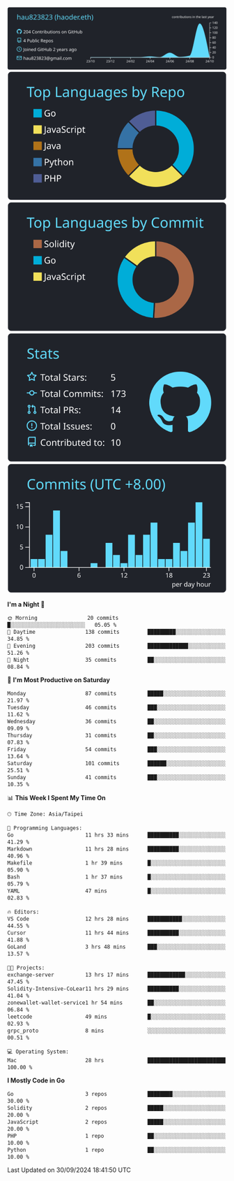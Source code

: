 [![](https://raw.githubusercontent.com/hau823823/hau823823/master/profile-summary-card-output/react/0-profile-details.svg)](https://github.com/vn7n24fzkq/github-profile-summary-cards)
[![](https://raw.githubusercontent.com/hau823823/hau823823/master/profile-summary-card-output/react/1-repos-per-language.svg)](https://github.com/vn7n24fzkq/github-profile-summary-cards) [![](https://raw.githubusercontent.com/hau823823/hau823823/master/profile-summary-card-output/react/2-most-commit-language.svg)](https://github.com/vn7n24fzkq/github-profile-summary-cards)
[![](https://raw.githubusercontent.com/hau823823/hau823823/master/profile-summary-card-output/react/3-stats.svg)](https://github.com/vn7n24fzkq/github-profile-summary-cards) [![](https://raw.githubusercontent.com/hau823823/hau823823/master/profile-summary-card-output/react/4-productive-time.svg)](https://github.com/vn7n24fzkq/github-profile-summary-cards)

<!--START_SECTION:waka-->
**I'm a Night 🦉** 

```text
🌞 Morning                20 commits          █░░░░░░░░░░░░░░░░░░░░░░░░   05.05 % 
🌆 Daytime                138 commits         █████████░░░░░░░░░░░░░░░░   34.85 % 
🌃 Evening                203 commits         █████████████░░░░░░░░░░░░   51.26 % 
🌙 Night                  35 commits          ██░░░░░░░░░░░░░░░░░░░░░░░   08.84 % 
```
📅 **I'm Most Productive on Saturday** 

```text
Monday                   87 commits          █████░░░░░░░░░░░░░░░░░░░░   21.97 % 
Tuesday                  46 commits          ███░░░░░░░░░░░░░░░░░░░░░░   11.62 % 
Wednesday                36 commits          ██░░░░░░░░░░░░░░░░░░░░░░░   09.09 % 
Thursday                 31 commits          ██░░░░░░░░░░░░░░░░░░░░░░░   07.83 % 
Friday                   54 commits          ███░░░░░░░░░░░░░░░░░░░░░░   13.64 % 
Saturday                 101 commits         ██████░░░░░░░░░░░░░░░░░░░   25.51 % 
Sunday                   41 commits          ███░░░░░░░░░░░░░░░░░░░░░░   10.35 % 
```


📊 **This Week I Spent My Time On** 

```text
🕑︎ Time Zone: Asia/Taipei

💬 Programming Languages: 
Go                       11 hrs 33 mins      ██████████░░░░░░░░░░░░░░░   41.29 % 
Markdown                 11 hrs 28 mins      ██████████░░░░░░░░░░░░░░░   40.96 % 
Makefile                 1 hr 39 mins        █░░░░░░░░░░░░░░░░░░░░░░░░   05.90 % 
Bash                     1 hr 37 mins        █░░░░░░░░░░░░░░░░░░░░░░░░   05.79 % 
YAML                     47 mins             █░░░░░░░░░░░░░░░░░░░░░░░░   02.83 % 

🔥 Editors: 
VS Code                  12 hrs 28 mins      ███████████░░░░░░░░░░░░░░   44.55 % 
Cursor                   11 hrs 44 mins      ██████████░░░░░░░░░░░░░░░   41.88 % 
GoLand                   3 hrs 48 mins       ███░░░░░░░░░░░░░░░░░░░░░░   13.57 % 

🐱‍💻 Projects: 
exchange-server          13 hrs 17 mins      ████████████░░░░░░░░░░░░░   47.45 % 
Solidity-Intensive-CoLear11 hrs 29 mins      ██████████░░░░░░░░░░░░░░░   41.04 % 
zonewallet-wallet-service1 hr 54 mins        ██░░░░░░░░░░░░░░░░░░░░░░░   06.84 % 
leetcode                 49 mins             █░░░░░░░░░░░░░░░░░░░░░░░░   02.93 % 
grpc_proto               8 mins              ░░░░░░░░░░░░░░░░░░░░░░░░░   00.51 % 

💻 Operating System: 
Mac                      28 hrs              █████████████████████████   100.00 % 
```

**I Mostly Code in Go** 

```text
Go                       3 repos             ████████░░░░░░░░░░░░░░░░░   30.00 % 
Solidity                 2 repos             █████░░░░░░░░░░░░░░░░░░░░   20.00 % 
JavaScript               2 repos             █████░░░░░░░░░░░░░░░░░░░░   20.00 % 
PHP                      1 repo              ██░░░░░░░░░░░░░░░░░░░░░░░   10.00 % 
Python                   1 repo              ██░░░░░░░░░░░░░░░░░░░░░░░   10.00 % 
```




 Last Updated on 30/09/2024 18:41:50 UTC
<!--END_SECTION:waka-->
